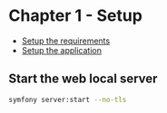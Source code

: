 # Chapter 1 - Setup

* [Setup the requirements](setup/requirements.md)
* [Setup the application](setup/application.md)

## Start the web local server

```bash
symfony server:start --no-tls
```
